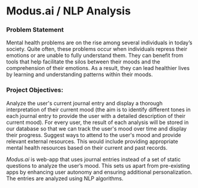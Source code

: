 # Modus.ai / NLP Analysis

### Problem Statement
Mental health problems are on the rise among several individuals in today’s society. Quite often, these problems occur when individuals repress their emotions or are unable to fully understand them. They can benefit from tools that help facilitate the silos between their moods and the comprehension of their emotions. As a result, they can lead healthier lives by learning and understanding patterns within their moods.

### Project Objectives:
Analyze the user's current journal entry and display a thorough interpretation of their current mood (the aim is to identify different tones in each journal entry to provide the user with a detailed description of their current mood).
For every user, the result of each analysis will be stored in our database so that we can track the user's mood over time and display their progress.
Suggest ways to attend to the user's mood and provide relevant external resources. This would include providing appropriate mental health resources based on their current and past records. 

*Modus.ai* is web-app that uses journal entries instead of a set of static questions to analyze the user’s mood. This sets us apart from pre-existing apps by enhancing user autonomy and ensuring additional personalization. The entries are analyzed using NLP algorithms.
